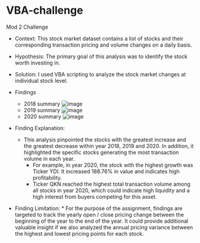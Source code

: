 # VBA-challenge
Mod 2 Challenge

* Context: This stock market dataset contains a list of stocks and their corresponding  transaction pricing and volume changes on a daily basis.
* Hypothesis: The primary goal of this analysis was to identify the stock worth investing in.
* Solution: I used VBA scripting to analyze the stock market changes at individual stock level.

* Findings
    * 2018 summary
   ![image](https://github.com/Tianyueli/VBA-challenge/assets/42381263/e675f987-89d8-4a02-8f47-8703bcdd6d51)
    * 2019 summary
   ![image](https://github.com/Tianyueli/VBA-challenge/assets/42381263/e3111a44-6868-4805-94b3-391af1b28223)
    * 2020 summary
   ![image](https://github.com/Tianyueli/VBA-challenge/assets/42381263/99a81459-b2df-4a92-a1a8-636845a7e6de)

* Finding Explanation: 
    * This analysis pinpointed the stocks with the greatest increase and the greatest decrease within year 2018, 2019 and 2020. In addition, it highlighted the specific stocks generating the most transaction volume in each year.
       * For example, in year 2020, the stock with the highest growth was Ticker YDI. It increased 188.76% in value and indicates high profitability.
       * Ticker QKN reached the highest total transaction volume among all stocks in year 2020, which could indicate high liquidity and a high interest from buyers competing for this asset.
* Finding Limitation:
       * For the purpose of the assignment, findings are targeted to track the yearly open / close pricing change between the beginning of the year to the end of the year.
         It could provide additional valuable insight if we also analyzed the annual pricing variance between the highest and lowest pricing points for each stock.
